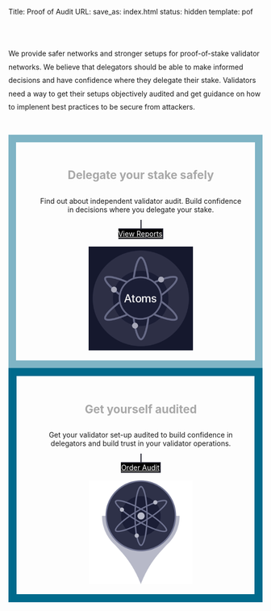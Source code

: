 Title: Proof of Audit
URL:
save_as: index.html
status: hidden
template: pof

<style>

@media (min-width: 550px) {

  html {
    background-image:none;
  }


}

</style>

<section id="home">
<div class="container">
	<br><br>
	<p style="line-height: 1.9;">We provide safer networks and stronger setups for proof-of-stake validator networks.   
We believe that delegators should be able to make informed decisions and have confidence where they delegate their stake. Validators need a way to get their setups objectively audited and get guidance on how to implenent best practices to be secure from attackers. <br><br>

<!-- Build confidence in decisions where you delegate your stake to  -->

</p>
	<div class="row">
<div class="six columns" style="border: solid 15.8px #7fb4c5; padding: 20px; padding-bottom: 0;">
	<br>
		<center><h4 style="color:#a8a8a8; font-size: 1.6em;">Delegate your stake safely</h4>
		<p class="tagline">Find out about independent validator audit. Build confidence in decisions where you delegate your stake. </p>
		<a class="nominate nav-item" href="/category/reports.html" style="background-color: black; border: solid 2px #242431; color: #FFF;">
		<div class="hang"></div>View Reports</a><br><br>
		<img src="../images/atoms.png" style="width:50%;">
		<br><br>
</div></centre>

<div class="six columns" style="border: solid 16px #006A8C; padding: 20px; padding-bottom: 0;">
	<br>
	<center><h4 style="color:#a8a8a8; font-size: 1.6em;">Get yourself audited</h4>
		<p class="tagline">Get your validator set-up audited to build confidence in delegators and build trust in your validator operations. </p>
		<a class="nominate nav-item" href="/pages/services.html" style="background-color: black; border: solid 2px #242431; color:#FFF;">
		<div class="hang"></div>Order Audit</a><br><br>
		<img src="../images/validator.png" style="width:50%;">
		<br><br>
	</div></center>

<div class="row">
	<div class="eight columns offset-by-two" style="text-align:center;">
	</div>
</div>
</div> <!-- columns -->
</div>
</div><br><br><br>
<div class="sep"></div>
</section>